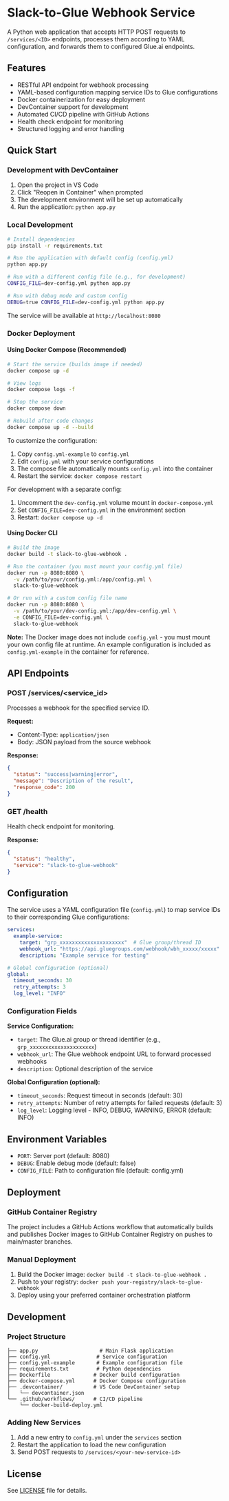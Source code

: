 # Slack-to-Glue Webhook Service

A Python web application that accepts HTTP POST requests to `/services/<ID>` endpoints, processes them according to YAML configuration, and forwards them to configured Glue.ai endpoints.

## Features

- RESTful API endpoint for webhook processing
- YAML-based configuration mapping service IDs to Glue configurations
- Docker containerization for easy deployment
- DevContainer support for development
- Automated CI/CD pipeline with GitHub Actions
- Health check endpoint for monitoring
- Structured logging and error handling

## Quick Start

### Development with DevContainer

1. Open the project in VS Code
2. Click "Reopen in Container" when prompted
3. The development environment will be set up automatically
4. Run the application: `python app.py`

### Local Development

```bash
# Install dependencies
pip install -r requirements.txt

# Run the application with default config (config.yml)
python app.py

# Run with a different config file (e.g., for development)
CONFIG_FILE=dev-config.yml python app.py

# Run with debug mode and custom config
DEBUG=true CONFIG_FILE=dev-config.yml python app.py
```

The service will be available at `http://localhost:8080`

### Docker Deployment

#### Using Docker Compose (Recommended)

```bash
# Start the service (builds image if needed)
docker compose up -d

# View logs
docker compose logs -f

# Stop the service
docker compose down

# Rebuild after code changes
docker compose up -d --build
```

To customize the configuration:
1. Copy `config.yml-example` to `config.yml`
2. Edit `config.yml` with your service configurations
3. The compose file automatically mounts `config.yml` into the container
4. Restart the service: `docker compose restart`

For development with a separate config:
1. Uncomment the `dev-config.yml` volume mount in `docker-compose.yml`
2. Set `CONFIG_FILE=dev-config.yml` in the environment section
3. Restart: `docker compose up -d`

#### Using Docker CLI

```bash
# Build the image
docker build -t slack-to-glue-webhook .

# Run the container (you must mount your config.yml file)
docker run -p 8080:8080 \
  -v /path/to/your/config.yml:/app/config.yml \
  slack-to-glue-webhook

# Or run with a custom config file name
docker run -p 8080:8080 \
  -v /path/to/your/dev-config.yml:/app/dev-config.yml \
  -e CONFIG_FILE=dev-config.yml \
  slack-to-glue-webhook
```

**Note:** The Docker image does not include `config.yml` - you must mount your own config file at runtime. An example configuration is included as `config.yml-example` in the container for reference.

## API Endpoints

### POST /services/<service_id>

Processes a webhook for the specified service ID.

**Request:**
- Content-Type: `application/json`
- Body: JSON payload from the source webhook

**Response:**
```json
{
  "status": "success|warning|error",
  "message": "Description of the result",
  "response_code": 200
}
```

### GET /health

Health check endpoint for monitoring.

**Response:**
```json
{
  "status": "healthy",
  "service": "slack-to-glue-webhook"
}
```

## Configuration

The service uses a YAML configuration file (`config.yml`) to map service IDs to their corresponding Glue configurations:

```yaml
services:
  example-service:
    target: "grp_xxxxxxxxxxxxxxxxxxxxx"  # Glue group/thread ID
    webhook_url: "https://api.gluegroups.com/webhook/wbh_xxxxx/xxxxx"
    description: "Example service for testing"

# Global configuration (optional)
global:
  timeout_seconds: 30
  retry_attempts: 3
  log_level: "INFO"
```

### Configuration Fields

**Service Configuration:**
- `target`: The Glue.ai group or thread identifier (e.g., `grp_xxxxxxxxxxxxxxxxxxxxx`)
- `webhook_url`: The Glue webhook endpoint URL to forward processed webhooks
- `description`: Optional description of the service

**Global Configuration (optional):**
- `timeout_seconds`: Request timeout in seconds (default: 30)
- `retry_attempts`: Number of retry attempts for failed requests (default: 3)
- `log_level`: Logging level - INFO, DEBUG, WARNING, ERROR (default: INFO)

## Environment Variables

- `PORT`: Server port (default: 8080)
- `DEBUG`: Enable debug mode (default: false)
- `CONFIG_FILE`: Path to configuration file (default: config.yml)

## Deployment

### GitHub Container Registry

The project includes a GitHub Actions workflow that automatically builds and publishes Docker images to GitHub Container Registry on pushes to main/master branches.

### Manual Deployment

1. Build the Docker image: `docker build -t slack-to-glue-webhook .`
2. Push to your registry: `docker push your-registry/slack-to-glue-webhook`
3. Deploy using your preferred container orchestration platform

## Development

### Project Structure

```
├── app.py                    # Main Flask application
├── config.yml               # Service configuration
├── config.yml-example       # Example configuration file
├── requirements.txt         # Python dependencies
├── Dockerfile              # Docker build configuration
├── docker-compose.yml      # Docker Compose configuration
├── .devcontainer/          # VS Code DevContainer setup
│   └── devcontainer.json
└── .github/workflows/      # CI/CD pipeline
    └── docker-build-deploy.yml
```

### Adding New Services

1. Add a new entry to `config.yml` under the `services` section
2. Restart the application to load the new configuration
3. Send POST requests to `/services/<your-new-service-id>`

## License

See [LICENSE](LICENSE) file for details.
